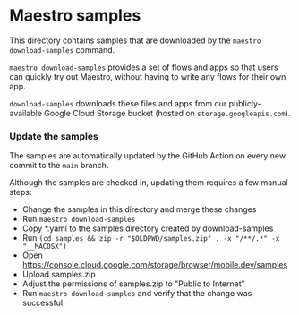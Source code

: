 # Maestro samples

This directory contains samples that are downloaded by the `maestro
download-samples` command.

`maestro download-samples` provides a set of flows and apps so that users can
quickly try out Maestro, without having to write any flows for their own app.

`download-samples` downloads these files and apps from our publicly-available
Google Cloud Storage bucket (hosted on `storage.googleapis.com`).

### Update the samples

The samples are automatically updated by the GitHub Action on every new commit
to the `main` branch.

Although the samples are checked in, updating them requires a few manual steps:

* Change the samples in this directory and merge these changes
* Run `maestro download-samples`
* Copy *.yaml to the samples directory created by download-samples
* Run `(cd samples && zip -r "$OLDPWD/samples.zip" . -x "/**/.*" -x "__MACOSX")`
* Open https://console.cloud.google.com/storage/browser/mobile.dev/samples
* Upload samples.zip
* Adjust the permissions of samples.zip to "Public to Internet"
* Run `maestro download-samples` and verify that the change was successful
